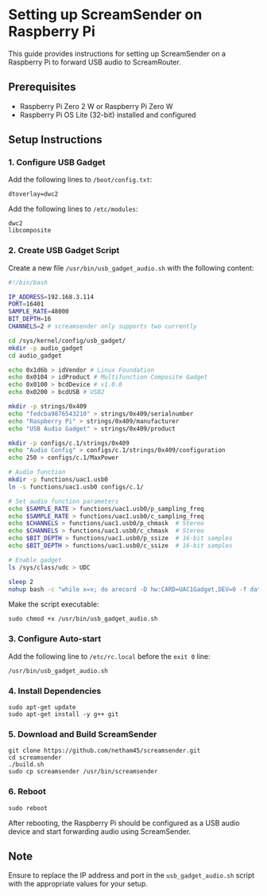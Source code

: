 # Setting up ScreamSender on Raspberry Pi

This guide provides instructions for setting up ScreamSender on a Raspberry Pi to forward USB audio to ScreamRouter.

## Prerequisites

- Raspberry Pi Zero 2 W or Raspberry Pi Zero W
- Raspberry Pi OS Lite (32-bit) installed and configured

## Setup Instructions

### 1. Configure USB Gadget

Add the following lines to `/boot/config.txt`:

```
dtoverlay=dwc2
```

Add the following lines to `/etc/modules`:

```
dwc2
libcomposite
```

### 2. Create USB Gadget Script

Create a new file `/usr/bin/usb_gadget_audio.sh` with the following content:

```bash
#!/bin/bash

IP_ADDRESS=192.168.3.114
PORT=16401
SAMPLE_RATE=48000
BIT_DEPTH=16
CHANNELS=2 # screamsender only supports two currently

cd /sys/kernel/config/usb_gadget/
mkdir -p audio_gadget
cd audio_gadget

echo 0x1d6b > idVendor # Linux Foundation
echo 0x0104 > idProduct # Multifunction Composite Gadget
echo 0x0100 > bcdDevice # v1.0.0
echo 0x0200 > bcdUSB # USB2

mkdir -p strings/0x409
echo "fedcba9876543210" > strings/0x409/serialnumber
echo "Raspberry Pi" > strings/0x409/manufacturer
echo "USB Audio Gadget" > strings/0x409/product

mkdir -p configs/c.1/strings/0x409
echo "Audio Config" > configs/c.1/strings/0x409/configuration
echo 250 > configs/c.1/MaxPower

# Audio function
mkdir -p functions/uac1.usb0
ln -s functions/uac1.usb0 configs/c.1/

# Set audio function parameters
echo $SAMPLE_RATE > functions/uac1.usb0/p_sampling_freq
echo $SAMPLE_RATE > functions/uac1.usb0/c_sampling_freq
echo $CHANNELS > functions/uac1.usb0/p_chmask  # Stereo
echo $CHANNELS > functions/uac1.usb0/c_chmask  # Stereo
echo $BIT_DEPTH > functions/uac1.usb0/p_ssize  # 16-bit samples
echo $BIT_DEPTH > functions/uac1.usb0/c_ssize  # 16-bit samples

# Enable gadget
ls /sys/class/udc > UDC

sleep 2
nohup bash -c "while x=x; do arecord -D hw:CARD=UAC1Gadget,DEV=0 -f dat 2>/var/log/arecord | screamsender -i $IP_ADDRESS -p $PORT -s $SAMPLE_RATE -b $BIT_DEPTH &> /var/log/arecord;done" &
```

Make the script executable:

```
sudo chmod +x /usr/bin/usb_gadget_audio.sh
```

### 3. Configure Auto-start

Add the following line to `/etc/rc.local` before the `exit 0` line:

```
/usr/bin/usb_gadget_audio.sh
```

### 4. Install Dependencies

```
sudo apt-get update
sudo apt-get install -y g++ git
```

### 5. Download and Build ScreamSender

```
git clone https://github.com/netham45/screamsender.git
cd screamsender
./build.sh
sudo cp screamsender /usr/bin/screamsender
```

### 6. Reboot

```
sudo reboot
```

After rebooting, the Raspberry Pi should be configured as a USB audio device and start forwarding audio using ScreamSender.

## Note

Ensure to replace the IP address and port in the `usb_gadget_audio.sh` script with the appropriate values for your setup.